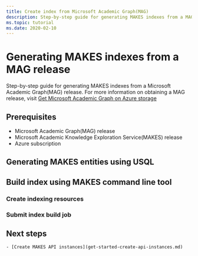```yaml
---
title: Create index from Microsoft Academic Graph(MAG)
description: Step-by-step guide for generating MAKES indexes from a MAG release.
ms.topic: tutorial
ms.date: 2020-02-10
---
```


# Generating MAKES indexes from a MAG release

 Step-by-step guide for generating MAKES indexes from a Microsoft Academic Graph(MAG) release. For more information on obtaining a MAG release, visit [Get Microsoft Academic Graph on Azure storage](../graph/get-started-setup-provisioning.md)

## Prerequisites

- Microsoft Academic Graph(MAG) release
- Microsoft Academic Knowledge Exploration Service(MAKES) release
- Azure subscription

## Generating MAKES entities using USQL

## Build index using MAKES command line tool

### Create indexing resources

### Submit index build job

## Next steps

    - [Create MAKES API instances](get-started-create-api-instances.md)
